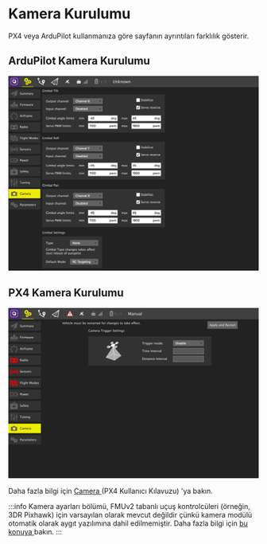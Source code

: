 # Kamera Kurulumu

PX4 veya ArduPilot kullanmanıza göre sayfanın ayrıntıları farklılık gösterir.

## ArduPilot Kamera Kurulumu

![](../../../assets/setup/ardupilot_camera.jpg)

## PX4 Kamera Kurulumu

![PX4 Kamera Kurulumu](../../../assets/setup/px4_camera.jpg)

Daha fazla bilgi için [ Camera ](http://docs.px4.io/master/en/peripherals/camera.html) (PX4 Kullanıcı Kılavuzu) 'ya bakın.

:::info
Kamera ayarları bölümü, FMUv2 tabanlı uçuş kontrolcüleri (örneğin, 3DR Pixhawk) için varsayılan olarak mevcut değildir çünkü kamera modülü otomatik olarak aygıt yazılımına dahil edilmemiştir.
Daha fazla bilgi için [ bu konuya ](http://docs.px4.io/master/en/advanced_config/parameters.html#parameter-not-in-firmware) bakın.
:::

